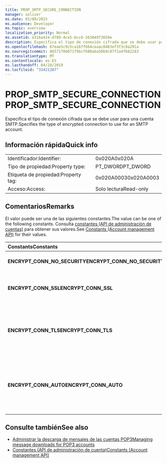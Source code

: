 ```yaml
---
title: PROP_SMTP_SECURE_CONNECTION
manager: soliver
ms.date: 03/09/2015
ms.audience: Developer
ms.topic: overview
localization_priority: Normal
ms.assetid: e316a424-d789-4ce5-bcc6-263049f3659e
description: Especifica el tipo de conexión cifrada que se debe usar para una cuenta SMTP.
ms.openlocfilehash: 67eae5c9c5ca1b7f664ceaac0463ef3f3c9a291a
ms.sourcegitcommit: 8657170d071f9bcf680aba50b9c07f2a4fb82283
ms.translationtype: MT
ms.contentlocale: es-ES
ms.lasthandoff: 04/28/2019
ms.locfileid: "33421287"
---
```

# <a name="prop_smtp_secure_connection"></a><span data-ttu-id="a75b2-103">PROP_SMTP_SECURE_CONNECTION</span><span class="sxs-lookup"><span data-stu-id="a75b2-103">PROP_SMTP_SECURE_CONNECTION</span></span>

<span data-ttu-id="a75b2-104">Especifica el tipo de conexión cifrada que se debe usar para una cuenta SMTP.</span><span class="sxs-lookup"><span data-stu-id="a75b2-104">Specifies the type of encrypted connection to use for an SMTP account.</span></span>
  
## <a name="quick-info"></a><span data-ttu-id="a75b2-105">Información rápida</span><span class="sxs-lookup"><span data-stu-id="a75b2-105">Quick info</span></span>

|||
|:-----|:-----|
|<span data-ttu-id="a75b2-106">Identificador:</span><span class="sxs-lookup"><span data-stu-id="a75b2-106">Identifier:</span></span>  <br/> |<span data-ttu-id="a75b2-107">0x020A</span><span class="sxs-lookup"><span data-stu-id="a75b2-107">0x020A</span></span>  <br/> |
|<span data-ttu-id="a75b2-108">Tipo de propiedad:</span><span class="sxs-lookup"><span data-stu-id="a75b2-108">Property type:</span></span>  <br/> |<span data-ttu-id="a75b2-109">PT_DWORD</span><span class="sxs-lookup"><span data-stu-id="a75b2-109">PT_DWORD</span></span>  <br/> |
|<span data-ttu-id="a75b2-110">Etiqueta de propiedad:</span><span class="sxs-lookup"><span data-stu-id="a75b2-110">Property tag:</span></span>  <br/> |<span data-ttu-id="a75b2-111">0x020A0003</span><span class="sxs-lookup"><span data-stu-id="a75b2-111">0x020A0003</span></span>  <br/> |
|<span data-ttu-id="a75b2-112">Acceso:</span><span class="sxs-lookup"><span data-stu-id="a75b2-112">Access:</span></span>  <br/> |<span data-ttu-id="a75b2-113">Solo lectura</span><span class="sxs-lookup"><span data-stu-id="a75b2-113">Read-only</span></span>  <br/> |
   
## <a name="remarks"></a><span data-ttu-id="a75b2-114">Comentarios</span><span class="sxs-lookup"><span data-stu-id="a75b2-114">Remarks</span></span>

<span data-ttu-id="a75b2-115">El valor puede ser una de las siguientes constantes.</span><span class="sxs-lookup"><span data-stu-id="a75b2-115">The value can be one of the following constants.</span></span> <span data-ttu-id="a75b2-116">Consulta [constantes (API de administración de cuentas)](constants-account-management-api.md) para obtener sus valores.</span><span class="sxs-lookup"><span data-stu-id="a75b2-116">See [Constants (Account management API)](constants-account-management-api.md) for their values.</span></span> 
  
|<span data-ttu-id="a75b2-117">**Constants**</span><span class="sxs-lookup"><span data-stu-id="a75b2-117">**Constants**</span></span>|<span data-ttu-id="a75b2-118">**Descripción**</span><span class="sxs-lookup"><span data-stu-id="a75b2-118">**Description**</span></span>|
|:-----|:-----|
|<span data-ttu-id="a75b2-119">**ENCRYPT_CONN_NO_SECURITY**</span><span class="sxs-lookup"><span data-stu-id="a75b2-119">**ENCRYPT_CONN_NO_SECURITY**</span></span> <br/> |<span data-ttu-id="a75b2-120">No use ningún cifrado.</span><span class="sxs-lookup"><span data-stu-id="a75b2-120">Do not use any encryption.</span></span>  <br/> |
|<span data-ttu-id="a75b2-121">**ENCRYPT_CONN_SSL**</span><span class="sxs-lookup"><span data-stu-id="a75b2-121">**ENCRYPT_CONN_SSL**</span></span> <br/> |<span data-ttu-id="a75b2-122">Use el cifrado de Capa de sockets seguros (SSL).</span><span class="sxs-lookup"><span data-stu-id="a75b2-122">Use Secure Socket Layer (SSL) encryption.</span></span>  <br/> |
|<span data-ttu-id="a75b2-123">**ENCRYPT_CONN_TLS**</span><span class="sxs-lookup"><span data-stu-id="a75b2-123">**ENCRYPT_CONN_TLS**</span></span> <br/> |<span data-ttu-id="a75b2-124">Use el protocolo de autenticación y cifrado de Seguridad de la capa de transporte (TLS).</span><span class="sxs-lookup"><span data-stu-id="a75b2-124">Use Transport Layer Security (TLS) encryption and authentication protocol.</span></span>  <br/> |
|<span data-ttu-id="a75b2-125">**ENCRYPT_CONN_AUTO**</span><span class="sxs-lookup"><span data-stu-id="a75b2-125">**ENCRYPT_CONN_AUTO**</span></span> <br/> |<span data-ttu-id="a75b2-126">Detectar y usar automáticamente el método de cifrado admitido por el servidor de correo.</span><span class="sxs-lookup"><span data-stu-id="a75b2-126">Automatically detect and use the encryption method supported by the mail server.</span></span>  <br/> |
   
## <a name="see-also"></a><span data-ttu-id="a75b2-127">Consulte también</span><span class="sxs-lookup"><span data-stu-id="a75b2-127">See also</span></span>

- [<span data-ttu-id="a75b2-128">Administrar la descarga de mensajes de las cuentas POP3</span><span class="sxs-lookup"><span data-stu-id="a75b2-128">Managing message downloads for POP3 accounts</span></span>](managing-message-downloads-for-pop3-accounts.md) 
- [<span data-ttu-id="a75b2-129">Constantes (API de administración de cuenta)</span><span class="sxs-lookup"><span data-stu-id="a75b2-129">Constants (Account management API)</span></span>](constants-account-management-api.md)

